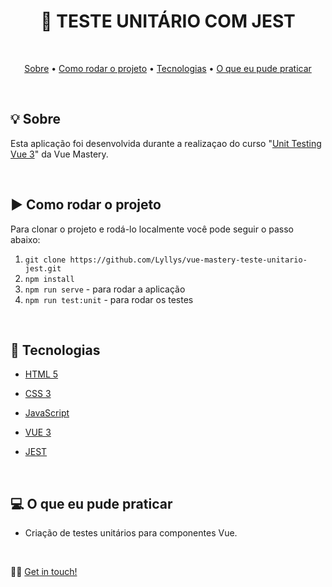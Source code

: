 <h1 align="center">🧪 TESTE UNITÁRIO COM JEST</h1>

<br />

<p align="center">
 <a href="#sobre">Sobre</a> •
 <a href="#rodarProjeto">Como rodar o projeto</a> •
 <a href="#tecnologias">Tecnologias</a> • 
 <a href="#aprendizado">O que eu pude praticar</a>  
</p>

<br />

<h2 id="sobre">💡 Sobre</h2>

Esta aplicação foi desenvolvida durante a realizaçao do curso "[Unit Testing Vue 3](https://www.vuemastery.com/courses/unit-testing-vue-3/what-to-test-vue-3)" da Vue Mastery.
 
<br />

<h2 id="rodarProjeto">▶ Como rodar o projeto</h2>
Para clonar o projeto e rodá-lo localmente você pode seguir o passo abaixo:

1. `git clone https://github.com/Lyllys/vue-mastery-teste-unitario-jest.git`
2. `npm install`
3. `npm run serve` - para rodar a aplicação
4. `npm run test:unit` - para rodar os testes

<br />

<h2 id="tecnologias">🚀 Tecnologias</h2>

* [HTML 5](https://developer.mozilla.org/pt-BR/docs/Web/HTML)

* [CSS 3](https://developer.mozilla.org/pt-BR/docs/Web/CSS)

* [JavaScript](https://developer.mozilla.org/pt-BR/docs/Web/JavaScript)

* [VUE 3](https://vuejs.org/)

* [JEST](https://jestjs.io/pt-BR/)

<br />

<h2 id="aprendizado">💻 O que eu pude praticar</h2>

* Criação de testes unitários para componentes Vue. 

<br />

👋🏽 [Get in touch!](https://www.linkedin.com/in/lyllysgalhardo)
